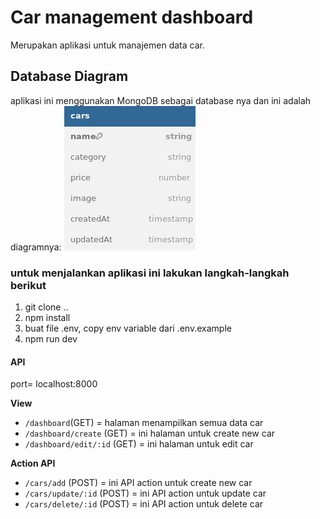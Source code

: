 # Car management dashboard

Merupakan aplikasi untuk manajemen data car.

## Database Diagram

aplikasi ini menggunakan MongoDB sebagai database nya dan ini adalah diagramnya:
![diagram](public/images/cars.png)

### untuk menjalankan aplikasi ini lakukan langkah-langkah berikut

1. git clone ..
2. npm install
3. buat file .env, copy env variable dari .env.example
4. npm run dev

#### API

port= localhost:8000

**View**

- `/dashboard`(GET) = halaman menampilkan semua data car
- `/dashboard/create` (GET) = ini halaman untuk create new car
- `/dashboard/edit/:id` (GET) = ini halaman untuk edit car

**Action API**

- `/cars/add` (POST) = ini API action untuk create new car
- `/cars/update/:id` (POST) = ini API action untuk update car
- `/cars/delete/:id` (POST) = ini API action untuk delete car
